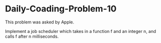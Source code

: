 # Daily-Coading-Problem-10

This problem was asked by Apple.

Implement a job scheduler which takes in a function f and an integer n, and calls f after n milliseconds.

